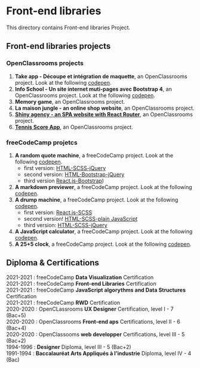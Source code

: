 # Front-end libraries
This directory contains Front-end libraries Project.
## Front-end libraries projects
### OpenClassrooms projects
1. **Take app - Découpe et intégration de maquette**, an OpenClassrooms project. Look at the following [codepen](https://codepen.io/s-manguy/full/OJmjXqm).
2. **Info School - Un site internet muti-pages avec Bootstrap 4**, an OpenClassrooms project. Look at the following [codepen](https://codepen.io/s-manguy/full/gOWGzjx).
3. **Memory game**, an OpenClassrooms project.
4. **La maison jungle - an online shop website**, an OpenClassrooms project.
5. **[Shiny agency - an SPA website with React Router](https://github.com/s-manguy/projects/tree/main/front-end-libraries/oc-05-shiny-agency)**, an OpenClassrooms project.
6. **[Tennis Score App](https://github.com/s-manguy/projects/tree/main/front-end-libraries/oc-06-tennis-score-redux)**, an OpenClassrooms project.

### freeCodeCamp projetcs
1. **A random quote machine**, a freeCodeCamp project. Look at the following [codepen](https://codepen.io/s-manguy/full/rNjqXWB).
    * first version: [HTML-SCSS-jQuery](https://github.com/s-manguy/projects/tree/main/front-end-libraries/fcc-01-randomquote-version-01-html-scss-jquery)
    * second version: [HTML-Bootstrap-jQuery](https://github.com/s-manguy/projects/tree/main/front-end-libraries/fcc-01-randomquote-version-02-bootstrap-jquery)
    * third version [React.js-Bootstrap](https://github.com/s-manguy/projects/tree/main/front-end-libraries/fcc-01-randomquote-version-03-react-bootstrap))
3. **A markdown previewer**, a freeCodeCamp project. Look at the following [codepen](https://codepen.io/s-manguy/full/WNRmrdZ).
4. **A drump machine**, a freeCodeCamp project. Look at the following [codepen](https://codepen.io/s-manguy/full/NWpKNGP).
    * first version: [React.js-SCSS](https://github.com/s-manguy/projects/tree/main/front-end-libraries/fcc-03-drum-machine-version-01-react)
    * second version! [HTML-SCSS-plain JavaScript](https://github.com/s-manguy/projects/tree/main/front-end-libraries/fcc-03-drum-machine-version-02-plainjavascript)
    * third version: [HTML-SCSS-jQuery](https://github.com/s-manguy/projects/tree/main/front-end-libraries/fcc-03-drum-machine-version-03-jquery)
6. **A JavaScript calculator**, a freeCodeCamp project. Look at the following [codepen](https://codepen.io/s-manguy/full/qBrWgMJ).
7. **A 25+5 clock**, a freeCodeCamp project. Look at the following [codepen](https://codepen.io/s-manguy/full/PopzrzK).


## Diploma & Certifications
2021-2021 : freeCodeCamp **Data Visualization** Certification  
2021-2021 : freeCodeCamp **Front-end Libraries** Certification  
2021-2021 : freeCodeCamp **JavaScript algorythms and Data Structures** Certification  
2021-2021 : freeCodeCamp **RWD** Certification  
2020-2020 : OpenCLassrooms **UX Designer** Certification, level I - 7 (Bac+5)  
2020-2020 : OpenClassrooms **Front-end aps** Certifications, level II - 6 (Bac+4)  
2020-2020 : OpenClassooms **web developper** Certifications, level III - 5 (Bac+2)  
1994-1996 : **Designer** Diploma, level III - 5 (Bac+2)  
1991-1994 : **Baccalauréat Arts Appliqués à l'industrie** Diploma, level IV - 4 (Bac)  
